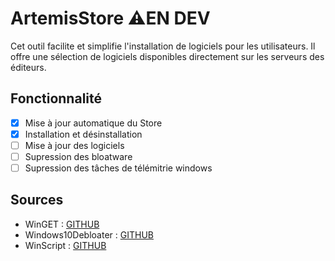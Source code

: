 # **ArtemisStore** ⚠️EN DEV

Cet outil facilite et simplifie l'installation de logiciels pour les utilisateurs. Il offre une sélection de logiciels disponibles directement sur les serveurs des éditeurs.

## Fonctionnalité
 - [x] Mise à jour automatique du Store
 - [x] Installation et désinstallation
 - [ ] Mise à jour des logiciels
 - [ ] Supression des bloatware
 - [ ] Supression des tâches de télémitrie windows

## Sources
 - WinGET : [GITHUB](https://github.com/microsoft/winget-cli)
 - Windows10Debloater : [GITHUB](https://github.com/Sycnex/Windows10Debloater)
 - WinScript : [GITHUB](https://github.com/flick9000/winscript)